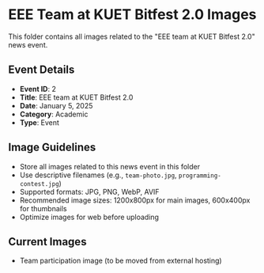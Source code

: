 # EEE Team at KUET Bitfest 2.0 Images

This folder contains all images related to the "EEE team at KUET Bitfest 2.0" news event.

## Event Details
- **Event ID**: 2
- **Title**: EEE team at KUET Bitfest 2.0
- **Date**: January 5, 2025
- **Category**: Academic
- **Type**: Event

## Image Guidelines
- Store all images related to this news event in this folder
- Use descriptive filenames (e.g., `team-photo.jpg`, `programming-contest.jpg`)
- Supported formats: JPG, PNG, WebP, AVIF
- Recommended image sizes: 1200x800px for main images, 600x400px for thumbnails
- Optimize images for web before uploading

## Current Images
- Team participation image (to be moved from external hosting)
